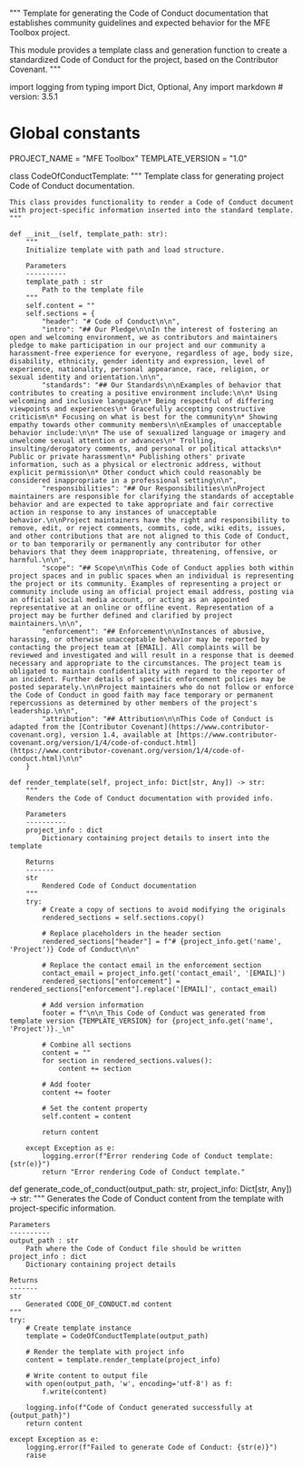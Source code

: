 """
Template for generating the Code of Conduct documentation that establishes
community guidelines and expected behavior for the MFE Toolbox project.

This module provides a template class and generation function to create
a standardized Code of Conduct for the project, based on the Contributor Covenant.
"""

import logging
from typing import Dict, Optional, Any
import markdown  # version: 3.5.1

# Global constants
PROJECT_NAME = "MFE Toolbox"
TEMPLATE_VERSION = "1.0"

class CodeOfConductTemplate:
    """
    Template class for generating project Code of Conduct documentation.
    
    This class provides functionality to render a Code of Conduct document
    with project-specific information inserted into the standard template.
    """
    
    def __init__(self, template_path: str):
        """
        Initialize template with path and load structure.
        
        Parameters
        ----------
        template_path : str
            Path to the template file
        """
        self.content = ""
        self.sections = {
            "header": "# Code of Conduct\n\n",
            "intro": "## Our Pledge\n\nIn the interest of fostering an open and welcoming environment, we as contributors and maintainers pledge to make participation in our project and our community a harassment-free experience for everyone, regardless of age, body size, disability, ethnicity, gender identity and expression, level of experience, nationality, personal appearance, race, religion, or sexual identity and orientation.\n\n",
            "standards": "## Our Standards\n\nExamples of behavior that contributes to creating a positive environment include:\n\n* Using welcoming and inclusive language\n* Being respectful of differing viewpoints and experiences\n* Gracefully accepting constructive criticism\n* Focusing on what is best for the community\n* Showing empathy towards other community members\n\nExamples of unacceptable behavior include:\n\n* The use of sexualized language or imagery and unwelcome sexual attention or advances\n* Trolling, insulting/derogatory comments, and personal or political attacks\n* Public or private harassment\n* Publishing others' private information, such as a physical or electronic address, without explicit permission\n* Other conduct which could reasonably be considered inappropriate in a professional setting\n\n",
            "responsibilities": "## Our Responsibilities\n\nProject maintainers are responsible for clarifying the standards of acceptable behavior and are expected to take appropriate and fair corrective action in response to any instances of unacceptable behavior.\n\nProject maintainers have the right and responsibility to remove, edit, or reject comments, commits, code, wiki edits, issues, and other contributions that are not aligned to this Code of Conduct, or to ban temporarily or permanently any contributor for other behaviors that they deem inappropriate, threatening, offensive, or harmful.\n\n",
            "scope": "## Scope\n\nThis Code of Conduct applies both within project spaces and in public spaces when an individual is representing the project or its community. Examples of representing a project or community include using an official project email address, posting via an official social media account, or acting as an appointed representative at an online or offline event. Representation of a project may be further defined and clarified by project maintainers.\n\n",
            "enforcement": "## Enforcement\n\nInstances of abusive, harassing, or otherwise unacceptable behavior may be reported by contacting the project team at [EMAIL]. All complaints will be reviewed and investigated and will result in a response that is deemed necessary and appropriate to the circumstances. The project team is obligated to maintain confidentiality with regard to the reporter of an incident. Further details of specific enforcement policies may be posted separately.\n\nProject maintainers who do not follow or enforce the Code of Conduct in good faith may face temporary or permanent repercussions as determined by other members of the project's leadership.\n\n",
            "attribution": "## Attribution\n\nThis Code of Conduct is adapted from the [Contributor Covenant](https://www.contributor-covenant.org), version 1.4, available at [https://www.contributor-covenant.org/version/1/4/code-of-conduct.html](https://www.contributor-covenant.org/version/1/4/code-of-conduct.html)\n\n"
        }
    
    def render_template(self, project_info: Dict[str, Any]) -> str:
        """
        Renders the Code of Conduct documentation with provided info.
        
        Parameters
        ----------
        project_info : dict
            Dictionary containing project details to insert into the template
        
        Returns
        -------
        str
            Rendered Code of Conduct documentation
        """
        try:
            # Create a copy of sections to avoid modifying the originals
            rendered_sections = self.sections.copy()
            
            # Replace placeholders in the header section
            rendered_sections["header"] = f"# {project_info.get('name', 'Project')} Code of Conduct\n\n"
            
            # Replace the contact email in the enforcement section
            contact_email = project_info.get('contact_email', '[EMAIL]')
            rendered_sections["enforcement"] = rendered_sections["enforcement"].replace('[EMAIL]', contact_email)
            
            # Add version information
            footer = f"\n\n_This Code of Conduct was generated from template version {TEMPLATE_VERSION} for {project_info.get('name', 'Project')}._\n"
            
            # Combine all sections
            content = ""
            for section in rendered_sections.values():
                content += section
            
            # Add footer
            content += footer
            
            # Set the content property
            self.content = content
            
            return content
            
        except Exception as e:
            logging.error(f"Error rendering Code of Conduct template: {str(e)}")
            return "Error rendering Code of Conduct template."


def generate_code_of_conduct(output_path: str, project_info: Dict[str, Any]) -> str:
    """
    Generates the Code of Conduct content from the template with project-specific information.
    
    Parameters
    ----------
    output_path : str
        Path where the Code of Conduct file should be written
    project_info : dict
        Dictionary containing project details
    
    Returns
    -------
    str
        Generated CODE_OF_CONDUCT.md content
    """
    try:
        # Create template instance
        template = CodeOfConductTemplate(output_path)
        
        # Render the template with project info
        content = template.render_template(project_info)
        
        # Write content to output file
        with open(output_path, 'w', encoding='utf-8') as f:
            f.write(content)
        
        logging.info(f"Code of Conduct generated successfully at {output_path}")
        return content
        
    except Exception as e:
        logging.error(f"Failed to generate Code of Conduct: {str(e)}")
        raise